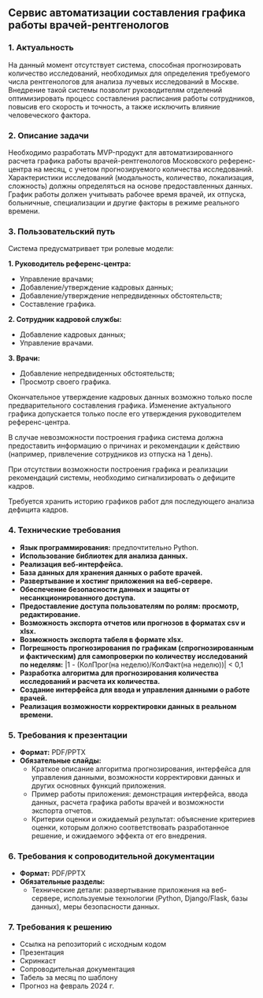 ## Сервис автоматизации составления графика работы врачей-рентгенологов

### 1. Актуальность

На данный момент отсутствует система, способная прогнозировать количество исследований, необходимых для определения требуемого числа рентгенологов для анализа лучевых исследований в Москве. Внедрение такой системы позволит руководителям отделений оптимизировать процесс составления расписания работы сотрудников, повысив его скорость и точность, а также исключить влияние человеческого фактора.

### 2. Описание задачи

Необходимо разработать MVP-продукт для автоматизированного расчета графика работы врачей-рентгенологов Московского референс-центра на месяц, с учетом прогнозируемого количества исследований. Характеристики исследований (модальность, количество, локализация, сложность) должны определяться на основе предоставленных данных. График работы должен учитывать рабочее время врачей, их отпуска, больничные, специализации и другие факторы в режиме реального времени.

### 3. Пользовательский путь

Система предусматривает три ролевые модели:

**1. Руководитель референс-центра:**

* Управление врачами;
* Добавление/утверждение кадровых данных;
* Добавление/утверждение непредвиденных обстоятельств;
* Составление графика.

**2. Сотрудник кадровой службы:**

* Добавление кадровых данных;
* Управление врачами.

**3. Врачи:**

* Добавление непредвиденных обстоятельств;
* Просмотр своего графика.

Окончательное утверждение кадровых данных возможно только после предварительного составления графика. Изменение актуального графика допускается только после его утверждения руководителем референс-центра.

В случае невозможности построения графика система должна предоставить информацию о причинах и рекомендации к действию (например, привлечение сотрудников из отпуска на 1 день).

При отсутствии возможности построения графика и реализации рекомендаций системы, необходимо сигнализировать о дефиците кадров.

Требуется хранить историю графиков работ для последующего анализа дефицита кадров.

### 4. Технические требования

* **Язык программирования:** предпочтительно Python.
* **Использование библиотек для анализа данных.**
* **Реализация веб-интерфейса.**
* **База данных для хранения данных о работе врачей.**
* **Развертывание и хостинг приложения на веб-сервере.**
* **Обеспечение безопасности данных и защиты от несанкционированного доступа.**
* **Предоставление доступа пользователям по ролям: просмотр, редактирование.**
* **Возможность экспорта отчетов или прогнозов в форматах csv и xlsx.**
* **Возможность экспорта табеля в формате xlsx.**
* **Погрешность прогнозирования по графикам (спрогнозированным и фактическим) для самопроверки по количеству исследований по неделям:** |1 - (КолПрог(на неделю)/КолФакт(на неделю))| < 0,1
* **Разработка алгоритма для прогнозирования количества исследований и расчета их количества.**
* **Создание интерфейса для ввода и управления данными о работе врачей.**
* **Реализация возможности корректировки данных в реальном времени.**

### 5. Требования к презентации

* **Формат:** PDF/PPTX
* **Обязательные слайды:**
    * Краткое описание алгоритма прогнозирования, интерфейса для управления данными, возможности корректировки данных и других основных функций приложения.
    * Пример работы приложения: демонстрация интерфейса, ввода данных, расчета графика работы врачей и возможности экспорта отчетов.
    * Критерии оценки и ожидаемый результат: объяснение критериев оценки, которым должно соответствовать разработанное решение, и ожидаемого эффекта от его внедрения.

### 6. Требования к сопроводительной документации

* **Формат:** PDF/PPTX
* **Обязательные разделы:**
    * Технические детали: развертывание приложения на веб-сервере, используемые технологии (Python, Django/Flask, базы данных), меры безопасности данных.

### 7. Требования к решению

* Ссылка на репозиторий с исходным кодом
* Презентация
* Скринкаст
* Сопроводительная документация
* Табель за месяц по шаблону
* Прогноз на февраль 2024 г.
